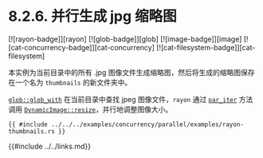 # 8.2.6. 并行生成 jpg 缩略图

[![rayon-badge]][rayon] [![glob-badge]][glob] [![image-badge]][image] [![cat-concurrency-badge]][cat-concurrency] [![cat-filesystem-badge]][cat-filesystem]

本实例为当前目录中的所有 .jpg 图像文件生成缩略图，然后将生成的缩略图保存在一个名为 `thumbnails` 的新文件夹中。

[`glob::glob_with`] 在当前目录中查找 jpeg 图像文件，`rayon` 通过 [`par_iter`] 方法调用 [`DynamicImage::resize`]，并行地调整图像大小。

```rust,edition2018,no_run
{{ #include ../../../examples/concurrency/parallel/examples/rayon-thumbnails.rs }}
```

[`glob::glob_with`]: https://docs.rs/glob/*/glob/fn.glob_with.html
[`par_iter`]: https://docs.rs/rayon/*/rayon/iter/trait.IntoParallelRefIterator.html#tymethod.par_iter
[`DynamicImage::resize`]: https://docs.rs/image/*/image/enum.DynamicImage.html#method.resize

{{#include ../../links.md}}
